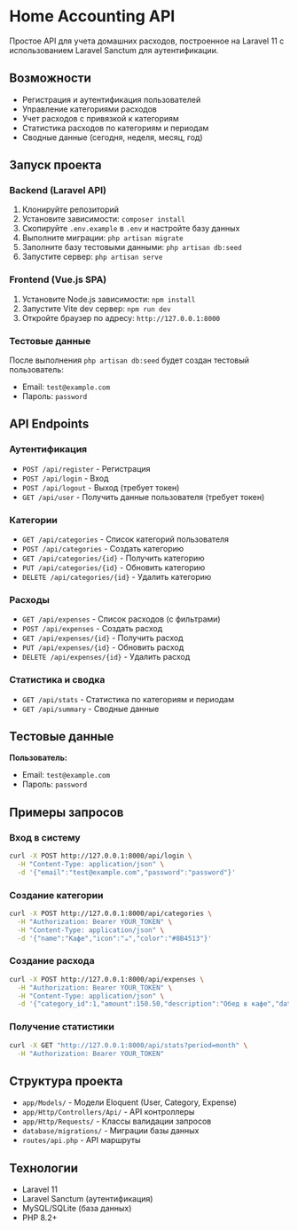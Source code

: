 # Home Accounting API

Простое API для учета домашних расходов, построенное на Laravel 11 с использованием Laravel Sanctum для аутентификации.

## Возможности

- Регистрация и аутентификация пользователей
- Управление категориями расходов
- Учет расходов с привязкой к категориям
- Статистика расходов по категориям и периодам
- Сводные данные (сегодня, неделя, месяц, год)

## Запуск проекта

### Backend (Laravel API)
1. Клонируйте репозиторий
2. Установите зависимости: `composer install`
3. Скопируйте `.env.example` в `.env` и настройте базу данных
4. Выполните миграции: `php artisan migrate`
5. Заполните базу тестовыми данными: `php artisan db:seed`
6. Запустите сервер: `php artisan serve`

### Frontend (Vue.js SPA)
1. Установите Node.js зависимости: `npm install`
2. Запустите Vite dev сервер: `npm run dev`
3. Откройте браузер по адресу: `http://127.0.0.1:8000`

### Тестовые данные
После выполнения `php artisan db:seed` будет создан тестовый пользователь:
- Email: `test@example.com`
- Пароль: `password`

## API Endpoints

### Аутентификация

- `POST /api/register` - Регистрация
- `POST /api/login` - Вход
- `POST /api/logout` - Выход (требует токен)
- `GET /api/user` - Получить данные пользователя (требует токен)

### Категории

- `GET /api/categories` - Список категорий пользователя
- `POST /api/categories` - Создать категорию
- `GET /api/categories/{id}` - Получить категорию
- `PUT /api/categories/{id}` - Обновить категорию
- `DELETE /api/categories/{id}` - Удалить категорию

### Расходы

- `GET /api/expenses` - Список расходов (с фильтрами)
- `POST /api/expenses` - Создать расход
- `GET /api/expenses/{id}` - Получить расход
- `PUT /api/expenses/{id}` - Обновить расход
- `DELETE /api/expenses/{id}` - Удалить расход

### Статистика и сводка

- `GET /api/stats` - Статистика по категориям и периодам
- `GET /api/summary` - Сводные данные

## Тестовые данные

**Пользователь:**
- Email: `test@example.com`
- Пароль: `password`

## Примеры запросов

### Вход в систему
```bash
curl -X POST http://127.0.0.1:8000/api/login \
  -H "Content-Type: application/json" \
  -d '{"email":"test@example.com","password":"password"}'
```

### Создание категории
```bash
curl -X POST http://127.0.0.1:8000/api/categories \
  -H "Authorization: Bearer YOUR_TOKEN" \
  -H "Content-Type: application/json" \
  -d '{"name":"Кафе","icon":"☕","color":"#8B4513"}'
```

### Создание расхода
```bash
curl -X POST http://127.0.0.1:8000/api/expenses \
  -H "Authorization: Bearer YOUR_TOKEN" \
  -H "Content-Type: application/json" \
  -d '{"category_id":1,"amount":150.50,"description":"Обед в кафе","date":"2025-08-06"}'
```

### Получение статистики
```bash
curl -X GET "http://127.0.0.1:8000/api/stats?period=month" \
  -H "Authorization: Bearer YOUR_TOKEN"
```

## Структура проекта

- `app/Models/` - Модели Eloquent (User, Category, Expense)
- `app/Http/Controllers/Api/` - API контроллеры
- `app/Http/Requests/` - Классы валидации запросов
- `database/migrations/` - Миграции базы данных
- `routes/api.php` - API маршруты

## Технологии

- Laravel 11
- Laravel Sanctum (аутентификация)
- MySQL/SQLite (база данных)
- PHP 8.2+
